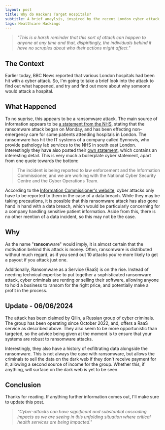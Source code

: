 ```yaml
---
layout: post
title: Why do Hackers Target Hospitals?
subtitle: A brief anaylsis, inspired by the recent London cyber attack
tags: Healthcare Hackings
---
```

> *"This is a harsh reminder that this sort of attack can happen to anyone at any time and that, dispiritingly, the individuals behind it have no scruples about who their actions might affect."*

## The Context
Earlier today, BBC News reported that various London hospitals had been hit with a cyber attack. So, I'm going to take a brief look into the attack to find out what happened, and try and find out more about why someone would attack a hospital.

## What Happened
To no suprise, this appears to be a ransomware attack. The main source of information appears to be [a statement from the NHS](https://www.england.nhs.uk/london/2024/06/04/nhs-london-statement-on-synnovis-ransomware-cyber-attack/), stating that the ransomware attack began on Monday, and has been effecting non-emergency care for some patients attending hospitals in London. The ransomware has hit the IT systems of a company called Synnovis, who provide pathology lab services to the NHS in south east London. Interestingly they have also posted their [own statement](https://www.synnovis.co.uk/news-and-press/synnovis-cyberattack), which contains an interesting detail. This is very much a boilerplate cyber statement, apart from one quote towards the bottom:

> The incident is being reported to law enforcement and the Information Commissioner, and we are working with the National Cyber Security Centre and the Cyber Operations Team.

According to the [Information Commissioner's website](https://ico.org.uk/media/for-organisations/documents/2614816/responding-to-a-cybersecurity-incident.pdf), cyber attacks only have to be reported to them in the case of a data breach. While they may be taking precautions, it is possible that this ransomware attack has also gone hand in hand with a data breach, which would be particularly concerning for a company handling sensitive patient information. Aside from this, there is no other mention of a data incident, so this may not be the case.

## Why
As the name "**ransom**ware" would imply, it is almost certain that the motivation behind this attack is money. Often, ransomware is distributed without much regard, as if you send out 10 attacks you're more likely to get a payout if you attack just one.

Additionally, Ransomware as a Service (RaaS) is on the rise. Instead of needing technical expertise to put together a sophisticated ransomware attack, cyber criminals are renting or selling their software, allowing anyone to hold a business to ransom for the right price, and potentially make a profit in the process. 

## Update - 06/06/2024
The attack has been claimed by Qilin, a Russian group of cyber criminals. The group has been operating since October 2022, and, offers a RaaS service as described above. They also seem to be more opportunistic than targeted, so the advice being given at the moment is to ensure that your systems are robust to ransomware attacks.

Interestingly, they also have a history of exfiltrating data alongside the ransomware. This is not always the case with ransomware, but allows the criminals to sell the data on the dark web if they don't receive payment for it, allowing a second source of income for the group. Whether this, if anything, will surface on the dark web is yet to be seen.

## Conclusion
Thanks for reading. If anything further information comes out, I'll make sure to update this post.

> *"Cyber-attacks can have significant and substantial cascading impacts as we are seeing in this unfolding situation where critical health services are being impacted."*